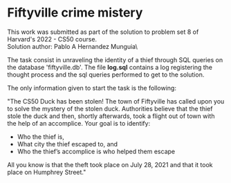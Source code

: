 # Fiftyville crime mistery

This work was submitted as part of the solution to problem set 8 of Harvard's 2022 - CS50 course.  
Solution author: Pablo A Hernandez Munguia\


The task consist in unraveling the identity of a thief through SQL queries on the database 'fiftyville.db'. 
The file **log.sql** contains a log registering the thought process and the sql queries performed to get to the solution.


The only information given to start the task is the following:

"The CS50 Duck has been stolen! The town of Fiftyville has called upon you to solve the mystery of the stolen duck. Authorities believe that the thief stole the duck and then, shortly afterwards, took a flight out of town with the help of an accomplice. Your goal is to identify:

- Who the thief is,
- What city the thief escaped to, and
- Who the thief’s accomplice is who helped them escape

All you know is that the theft took place on July 28, 2021 and that it took place on Humphrey Street."
